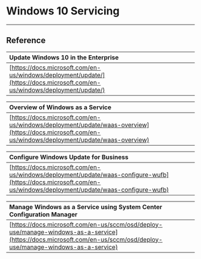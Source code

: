 # Windows 10 Servicing

---

## Reference

| Update Windows 10 in the Enterprise |
| :--- |
| [https://docs.microsoft.com/en-us/windows/deployment/update/](https://docs.microsoft.com/en-us/windows/deployment/update/) |

| Overview of Windows as a Service |
| :--- |
| [https://docs.microsoft.com/en-us/windows/deployment/update/waas-overview](https://docs.microsoft.com/en-us/windows/deployment/update/waas-overview) |

| Configure Windows Update for Business |
| :--- |
| [https://docs.microsoft.com/en-us/windows/deployment/update/waas-configure-wufb](https://docs.microsoft.com/en-us/windows/deployment/update/waas-configure-wufb) |

| Manage Windows as a Service using System Center Configuration Manager |
| :--- |
| [https://docs.microsoft.com/en-us/sccm/osd/deploy-use/manage-windows-as-a-service](https://docs.microsoft.com/en-us/sccm/osd/deploy-use/manage-windows-as-a-service) |



